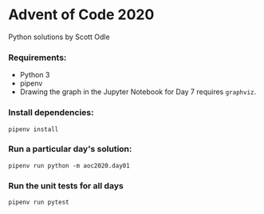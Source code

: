 # Advent of Code 2020
Python solutions by Scott Odle

### Requirements:
- Python 3
- pipenv
- Drawing the graph in the Jupyter Notebook for Day 7 requires `graphviz`.

### Install dependencies:
```shell script
pipenv install
```

### Run a particular day's solution:
```shell script
pipenv run python -m aoc2020.day01
```

### Run the unit tests for all days
```shell script
pipenv run pytest
```
